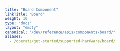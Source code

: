 ```yaml
---
title: "Board Component"
linkTitle: "Board"
weight: 10
type: "docs"
layout: "empty"
canonical: "/dev/reference/apis/components/board/"
aliases:
  - /operate/get-started/supported-hardware/board/
---
```

